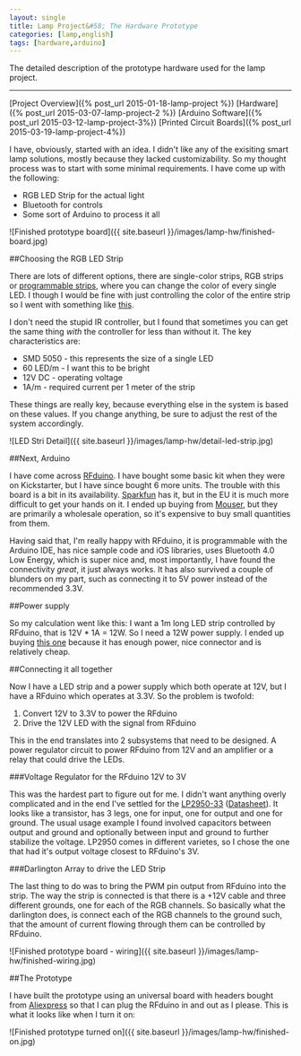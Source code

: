 ```yaml
---
layout: single
title: Lamp Project&#58; The Hardware Prototype
categories: [lamp,english]
tags: [hardware,arduino]
---
```


The detailed description of the prototype hardware used for the lamp project.

---

[Project Overview]({% post_url 2015-01-18-lamp-project %})
[Hardware]({% post_url 2015-03-07-lamp-project-2 %})
[Arduino Software]({% post_url 2015-03-12-lamp-project-3%})
[Printed Circuit Boards]({% post_url 2015-03-19-lamp-project-4%})

I have, obviously, started with an idea. I didn't like any of the exisiting smart lamp solutions, mostly because they lacked customizability. So my thought process was to start with some minimal requirements. I have come up with the following:

* RGB LED Strip for the actual light
* Bluetooth for controls
* Some sort of Arduino to process it all

![Finished prototype board]({{ site.baseurl }}/images/lamp-hw/finished-board.jpg)

##Choosing the RGB LED Strip

There are lots of different options, there are single-color strips, RGB strips or [programmable strips](http://www.adafruit.com/products/1138), where you can change the color of every single LED. I though I would be fine with just controlling the color of the entire strip so I went with something like [this](http://www.ebay.com/itm/5M-5050-RGB-SMD-LED-Waterproof-Flexible-Strip-300-LEDs-44-Key-IR-Remote-/180992529478).

I don't need the stupid IR controller, but I found that sometimes you can get the same thing *with* the controller for less than without it. The key characteristics are:

* SMD 5050 - this represents the size of a single LED
* 60 LED/m - I want this to be bright
* 12V DC - operating voltage
* 1A/m - required current per 1 meter of the strip

These things are really key, because everything else in the system is based on these values. If you change anything, be sure to adjust the rest of the system accordingly.

![LED Stri Detail]({{ site.baseurl }}/images/lamp-hw/detail-led-strip.jpg)

##Next, Arduino

I have come across [RFduino](http://www.rfduino.com/product/rfd22102-rfduino-dip/index.html). I have bought some basic kit when they were on Kickstarter, but I have since bought 6 more units. The trouble with this board is a bit in its availability. [Sparkfun](https://www.sparkfun.com/categories/274) has it, but in the EU it is much more difficult to get your hands on it. I ended up buying from [Mouser](http://cz.mouser.com/new/rfdigital/rf-digital-rfduino/), but they are primarily a wholesale operation, so it's expensive to buy small quantities from them.

Having said that, I'm really happy with RFduino, it is programmable with the Arduino IDE, has nice sample code and iOS libraries, uses Bluetooth 4.0 Low Energy, which is super nice and, most importantly, I have found the connectivity *great*, it just always works. It has also survived a couple of blunders on my part, such as connecting it to 5V power instead of the recommended 3.3V.

##Power supply

So my calculation went like this: I want a 1m long LED strip controlled by RFduino, that is 12V * 1A = 12W. So I need a 12W power supply. I ended up buying [this one](http://www.gmelectronic.com/power-ac-adapter-12v-1500ma-connector-2-1mm-mw-p751-193) because it has enough power, nice connector and is relatively cheap.

##Connecting it all together

Now I have a LED strip and a power supply which both operate at 12V, but I have a RFduino which operates at 3.3V. So the problem is twofold:

1. Convert 12V to 3.3V to power the RFduino
2. Drive the 12V LED with the signal from RFduino

This in the end translates into 2 subsystems that need to be designed. A power regulator circuit to power RFduino from 12V and an amplifier or a relay that could drive the LEDs.

###Voltage Regulator for the RFduino 12V to 3V

This was the hardest part to figure out for me. I didn't want anything overly complicated and in the end I've settled for the [LP2950-33](http://www.ti.com/product/lp2950-33) ([Datasheet](http://www.onsemi.com/pub_link/Collateral/LP2950-D.PDF)). It looks like a transistor, has 3 legs, one for input, one for output and one for ground. The usual usage example I found involved capacitors between output and ground and optionally between input and ground to further stabilize the voltage. LP2950 comes in different varietes, so I chose the one that had it's output voltage closest to RFduino's 3V.

###Darlington Array to drive the LED Strip

The last thing to do was to bring the PWM pin output from RFduino into the strip. The way the strip is connected is that there is a +12V cable and three different grounds, one for each of the RGB channels. So basically what the darlington does, is connect each of the RGB channels to the ground such, that the amount of current flowing through them can be controlled by RFduino.

![Finished prototype board - wiring]({{ site.baseurl }}/images/lamp-hw/finished-wiring.jpg)

##The Prototype

I have built the prototype using an universal board with headers bought from [Aliexpress](http://www.aliexpress.com/snapshot/6468939297.html?orderId=65605779553704) so that I can plug the RFduino in and out as I please. This is what it looks like when I turn it on:

![Finished prototype turned on]({{ site.baseurl }}/images/lamp-hw/finished-on.jpg)
